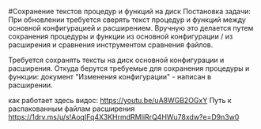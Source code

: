 #Сохранение текстов процедур и функций на диск
Постановка задачи: 
При обновлении требуется сверять текст процедур и функций между основной конфигурацией и расширением. 
Вручную это делается путем сохранения процедуры и функции из основной конфигурации / из расширения и сравнения инструментом сравнения файлов.

Требуется сохранять тексты на диск основной конфигурации и расширения. 
Откуда берутся требуемые для сохранения процедуры и функции: документ "Изменения конфигурации" - написан в расширении.

как работает здесь видос: https://youtu.be/uA8WGB2OGxY
Путь к распакованным файлам расширения https://1drv.ms/u/s!AoqIFq4X3KHrmdRMIiRrQ4HWu78xdw?e=D9n3w0
